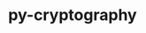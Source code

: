 ---
title: "py-cryptography"
layout: cache
categories: [package, develop]
meta: {"compilers": ["gcc@=11.4.0", "gcc@=7.5.0", "gcc@=9.4.0", "oneapi@=2024.2.1"], "num_specs": 48, "num_specs_by_stack": {"e4s": 13, "e4s-neoverse-v2": 11, "e4s-neoverse_v1": 6, "e4s-oneapi": 10, "e4s-power": 2, "radiuss": 5, "root": 48}, "oss": ["ubuntu18.04", "ubuntu20.04", "ubuntu22.04"], "platforms": ["linux"], "stacks": ["e4s", "e4s-neoverse-v2", "e4s-neoverse_v1", "e4s-oneapi", "e4s-power", "radiuss", "root"], "targets": ["neoverse_v1", "neoverse_v2", "ppc64le", "x86_64_v3"], "versions": ["41.0.7", "42.0.8", "43.0.3"]}
spec_details: [{"compiler": "gcc@=9.4.0", "hash": "3ek4sdzhn55sgbyu56qocbg4bjo46cco", "os": "ubuntu20.04", "platform": "linux", "size": "-", "stacks": ["e4s-power", "root"], "tarball": "https://binaries.spack.io/develop/build_cache/linux-ubuntu20.04-ppc64le/gcc-9.4.0/py-cryptography-43.0.3/linux-ubuntu20.04-ppc64le-gcc-9.4.0-py-cryptography-43.0.3-3ek4sdzhn55sgbyu56qocbg4bjo46cco.spack", "target": "ppc64le", "variants": ["build_system=python_pip"], "versions": ["43.0.3"]}, {"compiler": "gcc@=7.5.0", "hash": "5u54a76vy6chjfumsklnjaws6jno3pfh", "os": "ubuntu18.04", "platform": "linux", "size": "-", "stacks": ["radiuss", "root"], "tarball": "https://binaries.spack.io/develop/build_cache/linux-ubuntu18.04-x86_64_v3/gcc-7.5.0/py-cryptography-43.0.3/linux-ubuntu18.04-x86_64_v3-gcc-7.5.0-py-cryptography-43.0.3-5u54a76vy6chjfumsklnjaws6jno3pfh.spack", "target": "x86_64_v3", "variants": ["build_system=python_pip"], "versions": ["43.0.3"]}, {"compiler": "gcc@=11.4.0", "hash": "6aitqr3g5dqvjqvpyanesubgume6s5oi", "os": "ubuntu22.04", "platform": "linux", "size": "-", "stacks": ["e4s-neoverse-v2", "root"], "tarball": "https://binaries.spack.io/develop/build_cache/linux-ubuntu22.04-neoverse_v2/gcc-11.4.0/py-cryptography-43.0.3/linux-ubuntu22.04-neoverse_v2-gcc-11.4.0-py-cryptography-43.0.3-6aitqr3g5dqvjqvpyanesubgume6s5oi.spack", "target": "neoverse_v2", "variants": ["build_system=python_pip"], "versions": ["43.0.3"]}, {"compiler": "gcc@=11.4.0", "hash": "6e3xk7gqzgeevxhlpoe3vvolkvjjeubm", "os": "ubuntu22.04", "platform": "linux", "size": "-", "stacks": ["e4s", "root"], "tarball": "https://binaries.spack.io/develop/build_cache/linux-ubuntu22.04-x86_64_v3/gcc-11.4.0/py-cryptography-43.0.3/linux-ubuntu22.04-x86_64_v3-gcc-11.4.0-py-cryptography-43.0.3-6e3xk7gqzgeevxhlpoe3vvolkvjjeubm.spack", "target": "x86_64_v3", "variants": ["build_system=python_pip"], "versions": ["43.0.3"]}, {"compiler": "oneapi@=2024.2.1", "hash": "6f5ujlpuvcx2cx6qkyyzj4xs53odzt6j", "os": "ubuntu22.04", "platform": "linux", "size": "-", "stacks": ["e4s-oneapi", "root"], "tarball": "https://binaries.spack.io/develop/build_cache/linux-ubuntu22.04-x86_64_v3/oneapi-2024.2.1/py-cryptography-41.0.7/linux-ubuntu22.04-x86_64_v3-oneapi-2024.2.1-py-cryptography-41.0.7-6f5ujlpuvcx2cx6qkyyzj4xs53odzt6j.spack", "target": "x86_64_v3", "variants": ["build_system=python_pip"], "versions": ["41.0.7"]}, {"compiler": "gcc@=11.4.0", "hash": "77q6jvnfgay2ckwug3t4zunujocmyz22", "os": "ubuntu22.04", "platform": "linux", "size": "-", "stacks": ["e4s-neoverse-v2", "root"], "tarball": "https://binaries.spack.io/develop/build_cache/linux-ubuntu22.04-neoverse_v2/gcc-11.4.0/py-cryptography-43.0.3/linux-ubuntu22.04-neoverse_v2-gcc-11.4.0-py-cryptography-43.0.3-77q6jvnfgay2ckwug3t4zunujocmyz22.spack", "target": "neoverse_v2", "variants": ["build_system=python_pip"], "versions": ["43.0.3"]}, {"compiler": "gcc@=11.4.0", "hash": "buodsnu73h6knsqpa6cbw2hx3gvv34x4", "os": "ubuntu22.04", "platform": "linux", "size": "-", "stacks": ["e4s", "root"], "tarball": "https://binaries.spack.io/develop/build_cache/linux-ubuntu22.04-x86_64_v3/gcc-11.4.0/py-cryptography-43.0.3/linux-ubuntu22.04-x86_64_v3-gcc-11.4.0-py-cryptography-43.0.3-buodsnu73h6knsqpa6cbw2hx3gvv34x4.spack", "target": "x86_64_v3", "variants": ["build_system=python_pip"], "versions": ["43.0.3"]}, {"compiler": "gcc@=11.4.0", "hash": "cd5qu7aic4pqcvyopbcoyhszhulggum3", "os": "ubuntu22.04", "platform": "linux", "size": "-", "stacks": ["e4s", "root"], "tarball": "https://binaries.spack.io/develop/build_cache/linux-ubuntu22.04-x86_64_v3/gcc-11.4.0/py-cryptography-43.0.3/linux-ubuntu22.04-x86_64_v3-gcc-11.4.0-py-cryptography-43.0.3-cd5qu7aic4pqcvyopbcoyhszhulggum3.spack", "target": "x86_64_v3", "variants": ["build_system=python_pip"], "versions": ["43.0.3"]}, {"compiler": "gcc@=11.4.0", "hash": "cj3l5yejpoi5rk7qhl72hj5si5dgb2al", "os": "ubuntu22.04", "platform": "linux", "size": "-", "stacks": ["e4s-neoverse-v2", "root"], "tarball": "https://binaries.spack.io/develop/build_cache/linux-ubuntu22.04-neoverse_v2/gcc-11.4.0/py-cryptography-43.0.3/linux-ubuntu22.04-neoverse_v2-gcc-11.4.0-py-cryptography-43.0.3-cj3l5yejpoi5rk7qhl72hj5si5dgb2al.spack", "target": "neoverse_v2", "variants": ["build_system=python_pip"], "versions": ["43.0.3"]}, {"compiler": "gcc@=11.4.0", "hash": "cteyzjszi5xy4tqk3zoa4msdmkeurft7", "os": "ubuntu22.04", "platform": "linux", "size": "-", "stacks": ["e4s-neoverse_v1", "root"], "tarball": "https://binaries.spack.io/develop/build_cache/linux-ubuntu22.04-neoverse_v1/gcc-11.4.0/py-cryptography-43.0.3/linux-ubuntu22.04-neoverse_v1-gcc-11.4.0-py-cryptography-43.0.3-cteyzjszi5xy4tqk3zoa4msdmkeurft7.spack", "target": "neoverse_v1", "variants": ["build_system=python_pip"], "versions": ["43.0.3"]}, {"compiler": "gcc@=11.4.0", "hash": "ejhahgk47s47wrqrefg2k3rimzoz7qij", "os": "ubuntu22.04", "platform": "linux", "size": "-", "stacks": ["e4s", "root"], "tarball": "https://binaries.spack.io/develop/build_cache/linux-ubuntu22.04-x86_64_v3/gcc-11.4.0/py-cryptography-43.0.3/linux-ubuntu22.04-x86_64_v3-gcc-11.4.0-py-cryptography-43.0.3-ejhahgk47s47wrqrefg2k3rimzoz7qij.spack", "target": "x86_64_v3", "variants": ["build_system=python_pip"], "versions": ["43.0.3"]}, {"compiler": "gcc@=11.4.0", "hash": "gc4lkzzvxqcbacfmdgyngg2lbexqvkma", "os": "ubuntu22.04", "platform": "linux", "size": "-", "stacks": ["e4s-neoverse-v2", "root"], "tarball": "https://binaries.spack.io/develop/build_cache/linux-ubuntu22.04-neoverse_v2/gcc-11.4.0/py-cryptography-43.0.3/linux-ubuntu22.04-neoverse_v2-gcc-11.4.0-py-cryptography-43.0.3-gc4lkzzvxqcbacfmdgyngg2lbexqvkma.spack", "target": "neoverse_v2", "variants": ["build_system=python_pip"], "versions": ["43.0.3"]}, {"compiler": "gcc@=11.4.0", "hash": "gg7hs2v32h6u4mhvomeahvrd5fauebnw", "os": "ubuntu22.04", "platform": "linux", "size": "-", "stacks": ["e4s", "root"], "tarball": "https://binaries.spack.io/develop/build_cache/linux-ubuntu22.04-x86_64_v3/gcc-11.4.0/py-cryptography-43.0.3/linux-ubuntu22.04-x86_64_v3-gcc-11.4.0-py-cryptography-43.0.3-gg7hs2v32h6u4mhvomeahvrd5fauebnw.spack", "target": "x86_64_v3", "variants": ["build_system=python_pip"], "versions": ["43.0.3"]}, {"compiler": "gcc@=11.4.0", "hash": "gw4fp6c7uxawnsthohp7zgxvftazebv6", "os": "ubuntu22.04", "platform": "linux", "size": "-", "stacks": ["e4s", "root"], "tarball": "https://binaries.spack.io/develop/build_cache/linux-ubuntu22.04-x86_64_v3/gcc-11.4.0/py-cryptography-43.0.3/linux-ubuntu22.04-x86_64_v3-gcc-11.4.0-py-cryptography-43.0.3-gw4fp6c7uxawnsthohp7zgxvftazebv6.spack", "target": "x86_64_v3", "variants": ["build_system=python_pip"], "versions": ["43.0.3"]}, {"compiler": "oneapi@=2024.2.1", "hash": "hadbpoftmtsj54ofpf7qsjbdxmvzh5kt", "os": "ubuntu22.04", "platform": "linux", "size": "-", "stacks": ["e4s-oneapi", "root"], "tarball": "https://binaries.spack.io/develop/build_cache/linux-ubuntu22.04-x86_64_v3/oneapi-2024.2.1/py-cryptography-41.0.7/linux-ubuntu22.04-x86_64_v3-oneapi-2024.2.1-py-cryptography-41.0.7-hadbpoftmtsj54ofpf7qsjbdxmvzh5kt.spack", "target": "x86_64_v3", "variants": ["build_system=python_pip"], "versions": ["41.0.7"]}, {"compiler": "oneapi@=2024.2.1", "hash": "hbyte447borx3swwu65f5d73pzvkxdsj", "os": "ubuntu22.04", "platform": "linux", "size": "-", "stacks": ["e4s-oneapi", "root"], "tarball": "https://binaries.spack.io/develop/build_cache/linux-ubuntu22.04-x86_64_v3/oneapi-2024.2.1/py-cryptography-42.0.8/linux-ubuntu22.04-x86_64_v3-oneapi-2024.2.1-py-cryptography-42.0.8-hbyte447borx3swwu65f5d73pzvkxdsj.spack", "target": "x86_64_v3", "variants": ["build_system=python_pip"], "versions": ["42.0.8"]}, {"compiler": "gcc@=11.4.0", "hash": "ifpvf5g4b4j6ybkorjzzh2fal6tmbd54", "os": "ubuntu22.04", "platform": "linux", "size": "-", "stacks": ["e4s-neoverse-v2", "root"], "tarball": "https://binaries.spack.io/develop/build_cache/linux-ubuntu22.04-neoverse_v2/gcc-11.4.0/py-cryptography-43.0.3/linux-ubuntu22.04-neoverse_v2-gcc-11.4.0-py-cryptography-43.0.3-ifpvf5g4b4j6ybkorjzzh2fal6tmbd54.spack", "target": "neoverse_v2", "variants": ["build_system=python_pip"], "versions": ["43.0.3"]}, {"compiler": "gcc@=11.4.0", "hash": "irup3fei2pqcvjptt5ihnx462efdhrrg", "os": "ubuntu22.04", "platform": "linux", "size": "-", "stacks": ["e4s", "root"], "tarball": "https://binaries.spack.io/develop/build_cache/linux-ubuntu22.04-x86_64_v3/gcc-11.4.0/py-cryptography-43.0.3/linux-ubuntu22.04-x86_64_v3-gcc-11.4.0-py-cryptography-43.0.3-irup3fei2pqcvjptt5ihnx462efdhrrg.spack", "target": "x86_64_v3", "variants": ["build_system=python_pip"], "versions": ["43.0.3"]}, {"compiler": "gcc@=11.4.0", "hash": "ix5srzt5ylxtcam6igmcmfogctcgb3t6", "os": "ubuntu22.04", "platform": "linux", "size": "-", "stacks": ["e4s-neoverse_v1", "root"], "tarball": "https://binaries.spack.io/develop/build_cache/linux-ubuntu22.04-neoverse_v1/gcc-11.4.0/py-cryptography-43.0.3/linux-ubuntu22.04-neoverse_v1-gcc-11.4.0-py-cryptography-43.0.3-ix5srzt5ylxtcam6igmcmfogctcgb3t6.spack", "target": "neoverse_v1", "variants": ["build_system=python_pip"], "versions": ["43.0.3"]}, {"compiler": "gcc@=11.4.0", "hash": "j4ufotkyc4y25zvqq6w3ycvfsy4msqea", "os": "ubuntu22.04", "platform": "linux", "size": "-", "stacks": ["e4s-neoverse_v1", "root"], "tarball": "https://binaries.spack.io/develop/build_cache/linux-ubuntu22.04-neoverse_v1/gcc-11.4.0/py-cryptography-43.0.3/linux-ubuntu22.04-neoverse_v1-gcc-11.4.0-py-cryptography-43.0.3-j4ufotkyc4y25zvqq6w3ycvfsy4msqea.spack", "target": "neoverse_v1", "variants": ["build_system=python_pip"], "versions": ["43.0.3"]}, {"compiler": "gcc@=7.5.0", "hash": "jmsmr5ormc55nn3ei73a3gwp5lygjmlg", "os": "ubuntu18.04", "platform": "linux", "size": "-", "stacks": ["radiuss", "root"], "tarball": "https://binaries.spack.io/develop/build_cache/linux-ubuntu18.04-x86_64_v3/gcc-7.5.0/py-cryptography-43.0.3/linux-ubuntu18.04-x86_64_v3-gcc-7.5.0-py-cryptography-43.0.3-jmsmr5ormc55nn3ei73a3gwp5lygjmlg.spack", "target": "x86_64_v3", "variants": ["build_system=python_pip"], "versions": ["43.0.3"]}, {"compiler": "gcc@=11.4.0", "hash": "kj4ugf72gocircosn7sgvlivo3kb2nn7", "os": "ubuntu22.04", "platform": "linux", "size": "-", "stacks": ["e4s-neoverse-v2", "root"], "tarball": "https://binaries.spack.io/develop/build_cache/linux-ubuntu22.04-neoverse_v2/gcc-11.4.0/py-cryptography-43.0.3/linux-ubuntu22.04-neoverse_v2-gcc-11.4.0-py-cryptography-43.0.3-kj4ugf72gocircosn7sgvlivo3kb2nn7.spack", "target": "neoverse_v2", "variants": ["build_system=python_pip"], "versions": ["43.0.3"]}, {"compiler": "oneapi@=2024.2.1", "hash": "kkvjgbggo7r4odrvux2hfvicp6j2k6sm", "os": "ubuntu22.04", "platform": "linux", "size": "-", "stacks": ["e4s-oneapi", "root"], "tarball": "https://binaries.spack.io/develop/build_cache/linux-ubuntu22.04-x86_64_v3/oneapi-2024.2.1/py-cryptography-41.0.7/linux-ubuntu22.04-x86_64_v3-oneapi-2024.2.1-py-cryptography-41.0.7-kkvjgbggo7r4odrvux2hfvicp6j2k6sm.spack", "target": "x86_64_v3", "variants": ["build_system=python_pip"], "versions": ["41.0.7"]}, {"compiler": "gcc@=11.4.0", "hash": "krll4usrt6hn2iaweza47oodt4s7cv7y", "os": "ubuntu22.04", "platform": "linux", "size": "-", "stacks": ["e4s", "root"], "tarball": "https://binaries.spack.io/develop/build_cache/linux-ubuntu22.04-x86_64_v3/gcc-11.4.0/py-cryptography-43.0.3/linux-ubuntu22.04-x86_64_v3-gcc-11.4.0-py-cryptography-43.0.3-krll4usrt6hn2iaweza47oodt4s7cv7y.spack", "target": "x86_64_v3", "variants": ["build_system=python_pip"], "versions": ["43.0.3"]}, {"compiler": "gcc@=11.4.0", "hash": "lfdqdoaslbz27l2typk6qi3qenx32imv", "os": "ubuntu22.04", "platform": "linux", "size": "-", "stacks": ["e4s", "root"], "tarball": "https://binaries.spack.io/develop/build_cache/linux-ubuntu22.04-x86_64_v3/gcc-11.4.0/py-cryptography-43.0.3/linux-ubuntu22.04-x86_64_v3-gcc-11.4.0-py-cryptography-43.0.3-lfdqdoaslbz27l2typk6qi3qenx32imv.spack", "target": "x86_64_v3", "variants": ["build_system=python_pip"], "versions": ["43.0.3"]}, {"compiler": "oneapi@=2024.2.1", "hash": "luofmvxl5r7m2tmlkluj5eefwicu4y3r", "os": "ubuntu22.04", "platform": "linux", "size": "-", "stacks": ["e4s-oneapi", "root"], "tarball": "https://binaries.spack.io/develop/build_cache/linux-ubuntu22.04-x86_64_v3/oneapi-2024.2.1/py-cryptography-42.0.8/linux-ubuntu22.04-x86_64_v3-oneapi-2024.2.1-py-cryptography-42.0.8-luofmvxl5r7m2tmlkluj5eefwicu4y3r.spack", "target": "x86_64_v3", "variants": ["build_system=python_pip"], "versions": ["42.0.8"]}, {"compiler": "gcc@=11.4.0", "hash": "nxwz2rhxmetwhawmwjebqkjveg4tewv6", "os": "ubuntu22.04", "platform": "linux", "size": "-", "stacks": ["e4s-neoverse_v1", "root"], "tarball": "https://binaries.spack.io/develop/build_cache/linux-ubuntu22.04-neoverse_v1/gcc-11.4.0/py-cryptography-43.0.3/linux-ubuntu22.04-neoverse_v1-gcc-11.4.0-py-cryptography-43.0.3-nxwz2rhxmetwhawmwjebqkjveg4tewv6.spack", "target": "neoverse_v1", "variants": ["build_system=python_pip"], "versions": ["43.0.3"]}, {"compiler": "gcc@=11.4.0", "hash": "o66qwgzjgmbqlgemrt7igzbctfpxmafo", "os": "ubuntu22.04", "platform": "linux", "size": "-", "stacks": ["e4s", "root"], "tarball": "https://binaries.spack.io/develop/build_cache/linux-ubuntu22.04-x86_64_v3/gcc-11.4.0/py-cryptography-43.0.3/linux-ubuntu22.04-x86_64_v3-gcc-11.4.0-py-cryptography-43.0.3-o66qwgzjgmbqlgemrt7igzbctfpxmafo.spack", "target": "x86_64_v3", "variants": ["build_system=python_pip"], "versions": ["43.0.3"]}, {"compiler": "oneapi@=2024.2.1", "hash": "onnrd5jwwmrbousydua73ma7362gimlt", "os": "ubuntu22.04", "platform": "linux", "size": "-", "stacks": ["e4s-oneapi", "root"], "tarball": "https://binaries.spack.io/develop/build_cache/linux-ubuntu22.04-x86_64_v3/oneapi-2024.2.1/py-cryptography-42.0.8/linux-ubuntu22.04-x86_64_v3-oneapi-2024.2.1-py-cryptography-42.0.8-onnrd5jwwmrbousydua73ma7362gimlt.spack", "target": "x86_64_v3", "variants": ["build_system=python_pip"], "versions": ["42.0.8"]}, {"compiler": "gcc@=11.4.0", "hash": "otkqzyq3tpqxeglgbry6e7hwr5kdro4a", "os": "ubuntu22.04", "platform": "linux", "size": "-", "stacks": ["e4s-neoverse_v1", "root"], "tarball": "https://binaries.spack.io/develop/build_cache/linux-ubuntu22.04-neoverse_v1/gcc-11.4.0/py-cryptography-43.0.3/linux-ubuntu22.04-neoverse_v1-gcc-11.4.0-py-cryptography-43.0.3-otkqzyq3tpqxeglgbry6e7hwr5kdro4a.spack", "target": "neoverse_v1", "variants": ["build_system=python_pip"], "versions": ["43.0.3"]}, {"compiler": "gcc@=11.4.0", "hash": "q27qtlbawfnf5rdrfq6yqrfybllfazzw", "os": "ubuntu22.04", "platform": "linux", "size": "-", "stacks": ["e4s-neoverse-v2", "root"], "tarball": "https://binaries.spack.io/develop/build_cache/linux-ubuntu22.04-neoverse_v2/gcc-11.4.0/py-cryptography-43.0.3/linux-ubuntu22.04-neoverse_v2-gcc-11.4.0-py-cryptography-43.0.3-q27qtlbawfnf5rdrfq6yqrfybllfazzw.spack", "target": "neoverse_v2", "variants": ["build_system=python_pip"], "versions": ["43.0.3"]}, {"compiler": "gcc@=11.4.0", "hash": "q5kch2q4bpgtw2m4eg2mpyr5pwhwioes", "os": "ubuntu22.04", "platform": "linux", "size": "-", "stacks": ["e4s-neoverse_v1", "root"], "tarball": "https://binaries.spack.io/develop/build_cache/linux-ubuntu22.04-neoverse_v1/gcc-11.4.0/py-cryptography-43.0.3/linux-ubuntu22.04-neoverse_v1-gcc-11.4.0-py-cryptography-43.0.3-q5kch2q4bpgtw2m4eg2mpyr5pwhwioes.spack", "target": "neoverse_v1", "variants": ["build_system=python_pip"], "versions": ["43.0.3"]}, {"compiler": "gcc@=11.4.0", "hash": "solpslcrd5iupl5d7d5dibtqct6ucub7", "os": "ubuntu22.04", "platform": "linux", "size": "-", "stacks": ["e4s-neoverse-v2", "root"], "tarball": "https://binaries.spack.io/develop/build_cache/linux-ubuntu22.04-neoverse_v2/gcc-11.4.0/py-cryptography-43.0.3/linux-ubuntu22.04-neoverse_v2-gcc-11.4.0-py-cryptography-43.0.3-solpslcrd5iupl5d7d5dibtqct6ucub7.spack", "target": "neoverse_v2", "variants": ["build_system=python_pip"], "versions": ["43.0.3"]}, {"compiler": "gcc@=11.4.0", "hash": "tbgyokeeyhg4vda7iytyliw2vsdrqezw", "os": "ubuntu22.04", "platform": "linux", "size": "-", "stacks": ["e4s-neoverse-v2", "root"], "tarball": "https://binaries.spack.io/develop/build_cache/linux-ubuntu22.04-neoverse_v2/gcc-11.4.0/py-cryptography-43.0.3/linux-ubuntu22.04-neoverse_v2-gcc-11.4.0-py-cryptography-43.0.3-tbgyokeeyhg4vda7iytyliw2vsdrqezw.spack", "target": "neoverse_v2", "variants": ["build_system=python_pip"], "versions": ["43.0.3"]}, {"compiler": "gcc@=7.5.0", "hash": "tp24p23h22fpzzfoyilul6nquadu2nad", "os": "ubuntu18.04", "platform": "linux", "size": "-", "stacks": ["radiuss", "root"], "tarball": "https://binaries.spack.io/develop/build_cache/linux-ubuntu18.04-x86_64_v3/gcc-7.5.0/py-cryptography-43.0.3/linux-ubuntu18.04-x86_64_v3-gcc-7.5.0-py-cryptography-43.0.3-tp24p23h22fpzzfoyilul6nquadu2nad.spack", "target": "x86_64_v3", "variants": ["build_system=python_pip"], "versions": ["43.0.3"]}, {"compiler": "oneapi@=2024.2.1", "hash": "u562tz4yabbcmvar5ndzxbrnvyxfywzm", "os": "ubuntu22.04", "platform": "linux", "size": "-", "stacks": ["e4s-oneapi", "root"], "tarball": "https://binaries.spack.io/develop/build_cache/linux-ubuntu22.04-x86_64_v3/oneapi-2024.2.1/py-cryptography-41.0.7/linux-ubuntu22.04-x86_64_v3-oneapi-2024.2.1-py-cryptography-41.0.7-u562tz4yabbcmvar5ndzxbrnvyxfywzm.spack", "target": "x86_64_v3", "variants": ["build_system=python_pip"], "versions": ["41.0.7"]}, {"compiler": "oneapi@=2024.2.1", "hash": "vo4c4sur2bhnpafdzwzg2p5wybjjdiny", "os": "ubuntu22.04", "platform": "linux", "size": "-", "stacks": ["e4s-oneapi", "root"], "tarball": "https://binaries.spack.io/develop/build_cache/linux-ubuntu22.04-x86_64_v3/oneapi-2024.2.1/py-cryptography-42.0.8/linux-ubuntu22.04-x86_64_v3-oneapi-2024.2.1-py-cryptography-42.0.8-vo4c4sur2bhnpafdzwzg2p5wybjjdiny.spack", "target": "x86_64_v3", "variants": ["build_system=python_pip"], "versions": ["42.0.8"]}, {"compiler": "gcc@=9.4.0", "hash": "vsjcldcuznnqjvvasxg66nmegmvxrilq", "os": "ubuntu20.04", "platform": "linux", "size": "-", "stacks": ["e4s-power", "root"], "tarball": "https://binaries.spack.io/develop/build_cache/linux-ubuntu20.04-ppc64le/gcc-9.4.0/py-cryptography-43.0.3/linux-ubuntu20.04-ppc64le-gcc-9.4.0-py-cryptography-43.0.3-vsjcldcuznnqjvvasxg66nmegmvxrilq.spack", "target": "ppc64le", "variants": ["build_system=python_pip"], "versions": ["43.0.3"]}, {"compiler": "gcc@=11.4.0", "hash": "vvnqez72ugb5reyw7kshg7dmyrap4gov", "os": "ubuntu22.04", "platform": "linux", "size": "-", "stacks": ["e4s-neoverse-v2", "root"], "tarball": "https://binaries.spack.io/develop/build_cache/linux-ubuntu22.04-neoverse_v2/gcc-11.4.0/py-cryptography-43.0.3/linux-ubuntu22.04-neoverse_v2-gcc-11.4.0-py-cryptography-43.0.3-vvnqez72ugb5reyw7kshg7dmyrap4gov.spack", "target": "neoverse_v2", "variants": ["build_system=python_pip"], "versions": ["43.0.3"]}, {"compiler": "gcc@=11.4.0", "hash": "wvmcbzqcyyfw6b3wcm2up7zuuup2tt7l", "os": "ubuntu22.04", "platform": "linux", "size": "-", "stacks": ["e4s-neoverse-v2", "root"], "tarball": "https://binaries.spack.io/develop/build_cache/linux-ubuntu22.04-neoverse_v2/gcc-11.4.0/py-cryptography-43.0.3/linux-ubuntu22.04-neoverse_v2-gcc-11.4.0-py-cryptography-43.0.3-wvmcbzqcyyfw6b3wcm2up7zuuup2tt7l.spack", "target": "neoverse_v2", "variants": ["build_system=python_pip"], "versions": ["43.0.3"]}, {"compiler": "gcc@=7.5.0", "hash": "wz4bmxu6eiiffpcay2ohqzjpzlyonsh3", "os": "ubuntu18.04", "platform": "linux", "size": "-", "stacks": ["radiuss", "root"], "tarball": "https://binaries.spack.io/develop/build_cache/linux-ubuntu18.04-x86_64_v3/gcc-7.5.0/py-cryptography-43.0.3/linux-ubuntu18.04-x86_64_v3-gcc-7.5.0-py-cryptography-43.0.3-wz4bmxu6eiiffpcay2ohqzjpzlyonsh3.spack", "target": "x86_64_v3", "variants": ["build_system=python_pip"], "versions": ["43.0.3"]}, {"compiler": "oneapi@=2024.2.1", "hash": "xhxa3vkr5ip3pvdq5knxfkdyesanrftu", "os": "ubuntu22.04", "platform": "linux", "size": "-", "stacks": ["e4s-oneapi", "root"], "tarball": "https://binaries.spack.io/develop/build_cache/linux-ubuntu22.04-x86_64_v3/oneapi-2024.2.1/py-cryptography-42.0.8/linux-ubuntu22.04-x86_64_v3-oneapi-2024.2.1-py-cryptography-42.0.8-xhxa3vkr5ip3pvdq5knxfkdyesanrftu.spack", "target": "x86_64_v3", "variants": ["build_system=python_pip"], "versions": ["42.0.8"]}, {"compiler": "gcc@=7.5.0", "hash": "xudyzpyc4qk2w7nmx4wpoajummoqoscd", "os": "ubuntu18.04", "platform": "linux", "size": "-", "stacks": ["root"], "tarball": "https://binaries.spack.io/develop/build_cache/linux-ubuntu18.04-x86_64_v3/gcc-7.5.0/py-cryptography-43.0.3/linux-ubuntu18.04-x86_64_v3-gcc-7.5.0-py-cryptography-43.0.3-xudyzpyc4qk2w7nmx4wpoajummoqoscd.spack", "target": "x86_64_v3", "variants": ["build_system=python_pip"], "versions": ["43.0.3"]}, {"compiler": "gcc@=11.4.0", "hash": "y6o3xvlk4qfmox7ucgebjt6a57esx62o", "os": "ubuntu22.04", "platform": "linux", "size": "-", "stacks": ["e4s", "root"], "tarball": "https://binaries.spack.io/develop/build_cache/linux-ubuntu22.04-x86_64_v3/gcc-11.4.0/py-cryptography-43.0.3/linux-ubuntu22.04-x86_64_v3-gcc-11.4.0-py-cryptography-43.0.3-y6o3xvlk4qfmox7ucgebjt6a57esx62o.spack", "target": "x86_64_v3", "variants": ["build_system=python_pip"], "versions": ["43.0.3"]}, {"compiler": "gcc@=11.4.0", "hash": "yob66hgbawtmtyj2cghcpox4gljswedu", "os": "ubuntu22.04", "platform": "linux", "size": "-", "stacks": ["e4s", "root"], "tarball": "https://binaries.spack.io/develop/build_cache/linux-ubuntu22.04-x86_64_v3/gcc-11.4.0/py-cryptography-43.0.3/linux-ubuntu22.04-x86_64_v3-gcc-11.4.0-py-cryptography-43.0.3-yob66hgbawtmtyj2cghcpox4gljswedu.spack", "target": "x86_64_v3", "variants": ["build_system=python_pip"], "versions": ["43.0.3"]}, {"compiler": "gcc@=7.5.0", "hash": "ypegc5jzd3alwt6lvduzl56gsloy4wak", "os": "ubuntu18.04", "platform": "linux", "size": "-", "stacks": ["radiuss", "root"], "tarball": "https://binaries.spack.io/develop/build_cache/linux-ubuntu18.04-x86_64_v3/gcc-7.5.0/py-cryptography-43.0.3/linux-ubuntu18.04-x86_64_v3-gcc-7.5.0-py-cryptography-43.0.3-ypegc5jzd3alwt6lvduzl56gsloy4wak.spack", "target": "x86_64_v3", "variants": ["build_system=python_pip"], "versions": ["43.0.3"]}, {"compiler": "gcc@=11.4.0", "hash": "zeppruxwinb7od4fa7ygacovr4pmwkd4", "os": "ubuntu22.04", "platform": "linux", "size": "-", "stacks": ["e4s", "root"], "tarball": "https://binaries.spack.io/develop/build_cache/linux-ubuntu22.04-x86_64_v3/gcc-11.4.0/py-cryptography-43.0.3/linux-ubuntu22.04-x86_64_v3-gcc-11.4.0-py-cryptography-43.0.3-zeppruxwinb7od4fa7ygacovr4pmwkd4.spack", "target": "x86_64_v3", "variants": ["build_system=python_pip"], "versions": ["43.0.3"]}, {"compiler": "oneapi@=2024.2.1", "hash": "zmi22i4pdhi3vst3hfhcolt6og2ecnjo", "os": "ubuntu22.04", "platform": "linux", "size": "-", "stacks": ["e4s-oneapi", "root"], "tarball": "https://binaries.spack.io/develop/build_cache/linux-ubuntu22.04-x86_64_v3/oneapi-2024.2.1/py-cryptography-41.0.7/linux-ubuntu22.04-x86_64_v3-oneapi-2024.2.1-py-cryptography-41.0.7-zmi22i4pdhi3vst3hfhcolt6og2ecnjo.spack", "target": "x86_64_v3", "variants": ["build_system=python_pip"], "versions": ["41.0.7"]}]
---